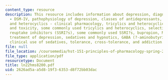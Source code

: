 ```yaml
---
content_type: resource
description: This resource includes information about depression, diagnosis of depression
  - DSM-IV, pathophysiology of depression, classes of antidepressants, tricyclics
  and heterocyclics - clinical pharmacology, tricylics and heterocyclics - pharmacokinetics
  and toxicity, some commonly used tricylics and heterocyclics, selective serotonin
  reuptake inhibitors (SSRI?s), some commonly used SSRI?s, bupropion, MAO inhibitors,
  treatment of depression, sedatives and hypnotics, GABA (?-aminobutyric acid), barbiturates,
  clinical use of sedatives, tolerance, cross-tolerance, and addiction.
file: null
file_location: /coursemedia/hst-151-principles-of-pharmacology-spring-2005/2626ad5aa5d819f36353d8f72bb03dac_ln22hms8200.pdf
file_type: application/pdf
resourcetype: Document
title: ln22hms8200.pdf
uid: 2626ad5a-a5d8-19f3-6353-d8f72bb03dac
---
```

